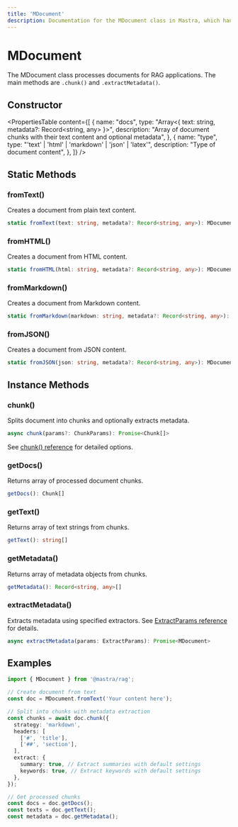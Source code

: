 ```yaml
---
title: 'MDocument'
description: Documentation for the MDocument class in Mastra, which handles document processing and chunking.
---
```


# MDocument

The MDocument class processes documents for RAG applications. The main methods are `.chunk()` and `.extractMetadata()`.

## Constructor

<PropertiesTable
content={[
{
name: "docs",
type: "Array<{ text: string, metadata?: Record<string, any> }>",
description:
"Array of document chunks with their text content and optional metadata",
},
{
name: "type",
type: "'text' | 'html' | 'markdown' | 'json' | 'latex'",
description: "Type of document content",
},
]}
/>

## Static Methods

### fromText()

Creates a document from plain text content.

```typescript
static fromText(text: string, metadata?: Record<string, any>): MDocument
```

### fromHTML()

Creates a document from HTML content.

```typescript
static fromHTML(html: string, metadata?: Record<string, any>): MDocument
```

### fromMarkdown()

Creates a document from Markdown content.

```typescript
static fromMarkdown(markdown: string, metadata?: Record<string, any>): MDocument
```

### fromJSON()

Creates a document from JSON content.

```typescript
static fromJSON(json: string, metadata?: Record<string, any>): MDocument
```

## Instance Methods

### chunk()

Splits document into chunks and optionally extracts metadata.

```typescript
async chunk(params?: ChunkParams): Promise<Chunk[]>
```

See [chunk() reference](./chunk) for detailed options.

### getDocs()

Returns array of processed document chunks.

```typescript
getDocs(): Chunk[]
```

### getText()

Returns array of text strings from chunks.

```typescript
getText(): string[]
```

### getMetadata()

Returns array of metadata objects from chunks.

```typescript
getMetadata(): Record<string, any>[]
```

### extractMetadata()

Extracts metadata using specified extractors. See [ExtractParams reference](./extract-params) for details.

```typescript
async extractMetadata(params: ExtractParams): Promise<MDocument>
```

## Examples

```typescript
import { MDocument } from '@mastra/rag';

// Create document from text
const doc = MDocument.fromText('Your content here');

// Split into chunks with metadata extraction
const chunks = await doc.chunk({
  strategy: 'markdown',
  headers: [
    ['#', 'title'],
    ['##', 'section'],
  ],
  extract: {
    summary: true, // Extract summaries with default settings
    keywords: true, // Extract keywords with default settings
  },
});

// Get processed chunks
const docs = doc.getDocs();
const texts = doc.getText();
const metadata = doc.getMetadata();
```
